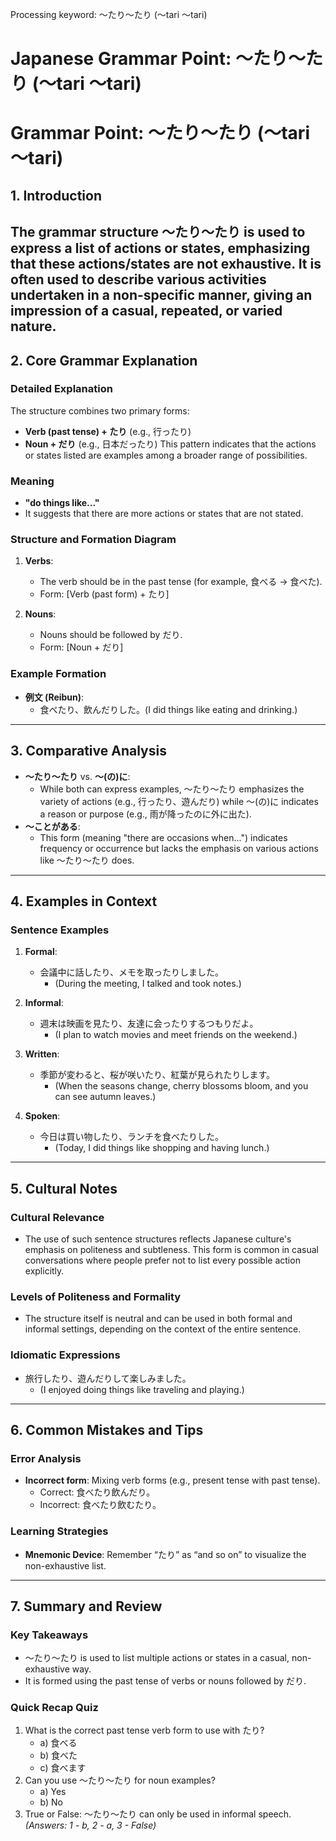 Processing keyword: ～たり～たり (〜tari 〜tari)
# Japanese Grammar Point: ～たり～たり (〜tari 〜tari)
# Grammar Point: ～たり～たり (〜tari 〜tari)
## 1. Introduction
The grammar structure ～たり～たり is used to express a list of actions or states, emphasizing that these actions/states are not exhaustive. It is often used to describe various activities undertaken in a non-specific manner, giving an impression of a casual, repeated, or varied nature.
---
## 2. Core Grammar Explanation
### Detailed Explanation
The structure combines two primary forms:
- **Verb (past tense) + たり** (e.g., 行ったり)
- **Noun + だり** (e.g., 日本だったり)
This pattern indicates that the actions or states listed are examples among a broader range of possibilities.
### Meaning
- **"do things like..."**
- It suggests that there are more actions or states that are not stated.
### Structure and Formation Diagram
1. **Verbs**:
   - The verb should be in the past tense (for example, 食べる → 食べた).
   - Form: [Verb (past form) + たり]
  
2. **Nouns**:
   - Nouns should be followed by だり.
   - Form: [Noun + だり]
### Example Formation
- **例文 (Reibun)**:
  - 食べたり、飲んだりした。(I did things like eating and drinking.) 
---
## 3. Comparative Analysis
- **～たり～たり** vs. **～(の)に**: 
  - While both can express examples, ～たり～たり emphasizes the variety of actions (e.g., 行ったり、遊んだり) while ～(の)に indicates a reason or purpose (e.g., 雨が降ったのに外に出た).
- **～ことがある**: 
  - This form (meaning "there are occasions when...") indicates frequency or occurrence but lacks the emphasis on various actions like ～たり～たり does.
---
## 4. Examples in Context
### Sentence Examples
1. **Formal**:
   - 会議中に話したり、メモを取ったりしました。
     - (During the meeting, I talked and took notes.)
   
2. **Informal**:
   - 週末は映画を見たり、友達に会ったりするつもりだよ。
     - (I plan to watch movies and meet friends on the weekend.)
   
3. **Written**:
   - 季節が変わると、桜が咲いたり、紅葉が見られたりします。
     - (When the seasons change, cherry blossoms bloom, and you can see autumn leaves.)
4. **Spoken**:
   - 今日は買い物したり、ランチを食べたりした。
     - (Today, I did things like shopping and having lunch.)
---
## 5. Cultural Notes
### Cultural Relevance
- The use of such sentence structures reflects Japanese culture's emphasis on politeness and subtleness. This form is common in casual conversations where people prefer not to list every possible action explicitly.
### Levels of Politeness and Formality
- The structure itself is neutral and can be used in both formal and informal settings, depending on the context of the entire sentence.
### Idiomatic Expressions
- 旅行したり、遊んだりして楽しみました。
  - (I enjoyed doing things like traveling and playing.)
---
## 6. Common Mistakes and Tips
### Error Analysis
- **Incorrect form**: Mixing verb forms (e.g., present tense with past tense).
  - Correct: 食べたり飲んだり。
  - Incorrect: 食べたり飲むたり。
### Learning Strategies
- **Mnemonic Device**: Remember “たり” as “and so on” to visualize the non-exhaustive list.
---
## 7. Summary and Review
### Key Takeaways
- ～たり～たり is used to list multiple actions or states in a casual, non-exhaustive way.
- It is formed using the past tense of verbs or nouns followed by だり.
### Quick Recap Quiz
1. What is the correct past tense verb form to use with たり?
   - a) 食べる
   - b) 食べた
   - c) 食べます
2. Can you use ～たり～たり for noun examples?
   - a) Yes
   - b) No
3. True or False: ～たり～たり can only be used in informal speech.
*(Answers: 1 - b, 2 - a, 3 - False)*
